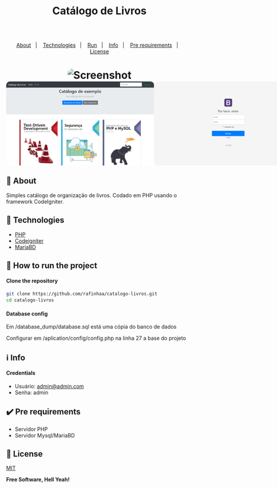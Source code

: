 <h4 align="center">
    <h1 align="center">
		Catálogo de Livros
    </h1>
    <br><br>
    <p align="center">
      <a href="#-about">About</a>&nbsp;&nbsp;&nbsp;|&nbsp;&nbsp;&nbsp;
      <a href="#-technologies">Technologies</a>&nbsp;&nbsp;&nbsp;|&nbsp;&nbsp;&nbsp;
      <a href="#-how-to-run-the-project">Run</a>&nbsp;&nbsp;&nbsp;|&nbsp;&nbsp;&nbsp;
      <a href="#-info">Info</a>&nbsp;&nbsp;&nbsp;|&nbsp;&nbsp;&nbsp;
      <a href="#-pre-requirements">Pre requirements</a>&nbsp;&nbsp;&nbsp;|&nbsp;&nbsp;&nbsp;
      <a href="#-license">License</a>
  </p>
</h4>

<h1 align="center">
  <img width="600" style="border-radius: 10px" height="auto" alt="Screenshot" title="Screenshot" src="docs/images/preview.gif" />
  <div style="display: flex; flex-direction: row;">
    <img width="400" style="border-radius: 10px" height="auto" alt="Screenshot" title="Screenshot" src="docs/images/Screenshot_1.png" />
    <img width="400" style="border-radius: 10px" height="auto" alt="Screenshot" title="Level Up" src="docs/images/Screenshot_2.png" />
  <div>
  <div style="display: flex; flex-direction: row;">
    <img width="400" style="border-radius: 10px" height="auto" alt="Screenshot" title="Screenshot" src="docs/images/Screenshot_3.png" />
    <img width="400" style="border-radius: 10px" height="auto" alt="Screenshot" title="Screenshot" src="docs/images/Screenshot_4.png" />
  <div>
</h1>

## 🔖 About
Simples catálogo de organização de livros. Codado em PHP usando o framework CodeIgniter.

## 🚀 Technologies
- [PHP](https://www.php.net/)
- [Codeigniter](https://codeigniter.com/)
- [MariaBD](https://mariadb.org/)

## 🏁 How to run the project
#### Clone the repository
```bash
git clone https://github.com/rafinhaa/catalogo-livros.git
cd catalogo-livros
```

#### Database config
Em /database_dump/database.sql está uma cópia do banco de dados

Configurar em /aplication/config/config.php na linha 27 a base do projeto

## ℹ️ Info
#### Credentials
- Usuário: admin@admin.com
- Senha:   admin


## ✔️ Pre requirements
- Servidor PHP
- Servidor Mysql/MariaBD

## 📝 License
[MIT](docs/LICENSE.txt)

**Free Software, Hell Yeah!**
